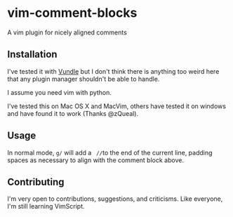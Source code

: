 # vim-comment-blocks

A vim plugin for nicely aligned comments

## Installation

I've tested it with [Vundle](https://github.com/VundleVim/Vundle.vim) but I
don't think there is anything too weird here that any plugin manager shouldn't
be able to handle.

I assume you need vim with python.

I've tested this on Mac OS X and MacVim, others have tested it on windows and
have found it to work (Thanks @zQueal).

## Usage

In normal mode, `g/` will add a ` //`to the end of the current line, padding
spaces as necessary to align with the comment block above.

## Contributing

I'm very open to contributions, suggestions, and criticisms.  Like everyone, I'm
still learning VimScript.
